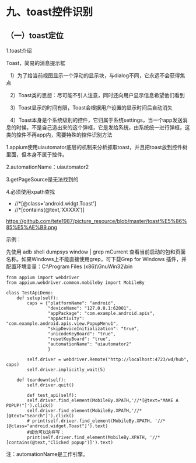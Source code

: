 # 九、toast控件识别
## （一）toast定位
1.toast介绍

Toast，简易的消息提示框

&ensp; 1）为了给当前视图显示一个浮动的显示块，与dialog不同，它永远不会获得焦点

&ensp; 2）Toast类的思想：尽可能不引人注意，同时还向用户显示信息希望他们看到

&ensp; 3）Toast显示的时间有限，Toast会根据用户设置的显示时间后自动消失

&ensp; 4）Toast本身是个系统级别的控件，它归属于系统settings，当一个app发送消息的时候，不是自己造出来的这个弹框，它是发给系统，由系统统一进行弹框，这类的控件不再app内，需要特殊的控件识别方法


1.appium使用uiautomator底层的机制来分析抓取toast，并且把toast放到控件树里面，但本身不属于控件。

2.automationName：uiautomator2

3.getPageSource是无法找到的

4.必须使用xpath查找
- //*[@class='android.widgt.Toast']
- //*[contains(@text,'XXXXX')]

https://github.com/tete1987/picture_resource/blob/master/toast%E5%86%85%E5%AE%B9.png

示例：

先使用 adb shell dumpsys window | grep mCurrent 查看当前启动的包和页面名称。如果Windows上不能直接使用grep，可下载Grep for Windows 插件，并配置环境变量：C:\Program Files (x86)\GnuWin32\bin 
```
from appium import webdriver
from appium.webdriver.common.mobileby import MobileBy

class TestApiDemo:
    def setup(self):
        caps = {"platformName": "android",
                "deviceName": "127.0.0.1:62001",
                "appPackage": "com.example.android.apis",
                "appActivity": "com.example.android.apis.view.PopupMenu1",
                "skipDeviceInitialization": "true",
                "unicodeKeyBoard": "true",
                "resetKeyBoard": "true",
                "automationName": "uiautomator2"
                }
                
        self.driver = webdriver.Remote("http://localhost:4723/wd/hub", caps)
        self.driver.implicitly_wait(5)

    def teardown(self):
        self.driver.quit()

        def test_api(self):
        self.driver.find_element(MobileBy.XPATH,'//*[@text="MAKE A POPUP!"]').click()
        self.driver.find_element(MobileBy.XPATH,'//*[@text="Search"]').click()
        # print(self.driver.find_element(MobileBy.XPATH, '//*[@class="android.widget.Toast"]').text)
        #或也可以这样写：
        print(self.driver.find_element(MobileBy.XPATH, '//*[contains(@text,"Clicked popup")]').text)

```
注：automationName是工作引擎。
